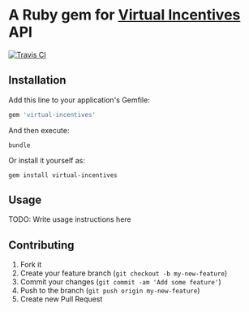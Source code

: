 # A Ruby gem for [Virtual Incentives](http://www.virtualincentives.com/api-integrations/) API

[![Travis CI](http://img.shields.io/travis/modernmsg/virtual-incentives/master.svg)](https://travis-ci.org/modernmsg/virtual-incentives)

## Installation

Add this line to your application's Gemfile:

```ruby
gem 'virtual-incentives'
```

And then execute:

```
bundle
```

Or install it yourself as:

```
gem install virtual-incentives
```

## Usage

TODO: Write usage instructions here

## Contributing

1. Fork it
2. Create your feature branch (`git checkout -b my-new-feature`)
3. Commit your changes (`git commit -am 'Add some feature'`)
4. Push to the branch (`git push origin my-new-feature`)
5. Create new Pull Request
